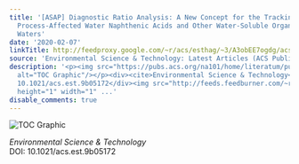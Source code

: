 ```yaml
---
title: '[ASAP] Diagnostic Ratio Analysis: A New Concept for the Tracking of Oil Sands
  Process-Affected Water Naphthenic Acids and Other Water-Soluble Organics in Surface
  Waters'
date: '2020-02-07'
linkTitle: http://feedproxy.google.com/~r/acs/esthag/~3/A3obEE7ogdg/acs.est.9b05172
source: 'Environmental Science & Technology: Latest Articles (ACS Publications)'
description: '<p><img src="https://pubs.acs.org/na101/home/literatum/publisher/achs/journals/content/esthag/0/esthag.ahead-of-print/acs.est.9b05172/20200207/images/medium/es9b05172_0014.gif"
  alt="TOC Graphic"/></p><div><cite>Environmental Science & Technology</cite></div><div>DOI:
  10.1021/acs.est.9b05172</div><img src="http://feeds.feedburner.com/~r/acs/esthag/~4/A3obEE7ogdg"
  height="1" width="1" ...'
disable_comments: true
---
```

<p><img src="https://pubs.acs.org/na101/home/literatum/publisher/achs/journals/content/esthag/0/esthag.ahead-of-print/acs.est.9b05172/20200207/images/medium/es9b05172_0014.gif" alt="TOC Graphic"/></p><div><cite>Environmental Science & Technology</cite></div><div>DOI: 10.1021/acs.est.9b05172</div><img src="http://feeds.feedburner.com/~r/acs/esthag/~4/A3obEE7ogdg" height="1" width="1" ...